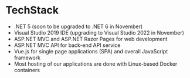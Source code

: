 # TechStack

- .NET 5 (soon to be upgraded to .NET 6 in November)
- Visual Studio 2019 IDE (upgrading to Visual Studio 2022 in November)
- ASP.NET MVC and ASP.NET Razor Pages for web development
- ASP.NET MVC API for back-end API service
- Vue.js for single page applications (SPA) and overall JavaScript framework
- Most hosting of our applications are done with Linux-based Docker containers
